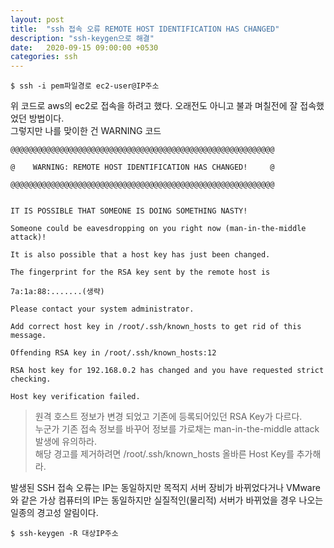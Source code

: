 ```yaml
---
layout: post
title:  "ssh 접속 오류 REMOTE HOST IDENTIFICATION HAS CHANGED"
description: "ssh-keygen으로 해결"
date:   2020-09-15 09:00:00 +0530
categories: ssh
---
```


```
$ ssh -i pem파일경로 ec2-user@IP주소
```
위 코드로 aws의 ec2로 접속을 하려고 했다. 오래전도 아니고 불과 며칠전에 잘 접속했었던 방법이다.  
그렇지만 나를 맞이한 건 WARNING 코드

```
@@@@@@@@@@@@@@@@@@@@@@@@@@@@@@@@@@@@@@@@@@@@@@@@@@@@@@@@@@@

@    WARNING: REMOTE HOST IDENTIFICATION HAS CHANGED!     @

@@@@@@@@@@@@@@@@@@@@@@@@@@@@@@@@@@@@@@@@@@@@@@@@@@@@@@@@@@@


IT IS POSSIBLE THAT SOMEONE IS DOING SOMETHING NASTY!

Someone could be eavesdropping on you right now (man-in-the-middle attack)!

It is also possible that a host key has just been changed.

The fingerprint for the RSA key sent by the remote host is

7a:1a:88:.......(생략)

Please contact your system administrator.

Add correct host key in /root/.ssh/known_hosts to get rid of this message.

Offending RSA key in /root/.ssh/known_hosts:12

RSA host key for 192.168.0.2 has changed and you have requested strict checking.

Host key verification failed. 
```

> 원격 호스트 정보가 변경 되었고 기존에 등록되어있던 RSA Key가 다르다.  
> 누군가 기존 접속 정보를 바꾸어 정보를 가로채는 man-in-the-middle attack 발생에 유의하라.  
> 해당 경고를 제거하려면 /root/.ssh/known_hosts 올바른 Host Key를 추가해라.  

발생된 SSH 접속 오류는 IP는 동일하지만 목적지 서버 장비가 바뀌었다거나 VMware와 같은 가상 컴퓨터의 IP는 동일하지만 실질적인(물리적) 서버가 바뀌었을 경우 나오는 일종의 경고성 알림이다.
```
$ ssh-keygen -R 대상IP주소
```